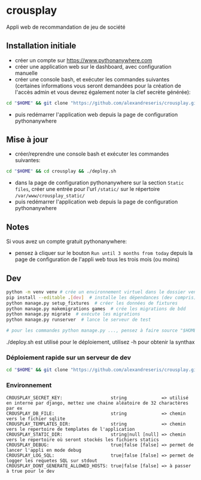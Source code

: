 # crousplay

Appli web de recommandation de jeu de société

## Installation initiale

- créer un compte sur <https://www.pythonanywhere.com>
- créer une application  web sur le dashboard, avec configuration manuelle
- créer une console bash, et exécuter les commandes suivantes (certaines informations vous seront demandées pour la création de l'accès admin et vous devrez également noter la clef secrète générée):

```sh
cd "$HOME" && git clone "https://github.com/alexandreseris/crousplay.git" && cd crousplay && ./deploy.sh -i
```

- puis redémarrer l'application web depuis la page de configuration pythonanywhere

## Mise à jour

- créer/reprendre une console bash et exécuter les commandes suivantes:

```sh
cd "$HOME" && cd crousplay && ./deploy.sh
```

- dans la page de configuration pythonanywhere sur la section `Static files`, créer une entrée pour l'url `/static/` sur le répertoire `/var/www/crousplay_static/`
- puis redémarrer l'application web depuis la page de configuration pythonanywhere

## Notes

Si vous avez un compte gratuit pythonanywhere:

- pensez à cliquer sur le bouton `Run until 3 months from today` depuis la page de configuration de l'appli web tous les trois mois (ou moins)

## Dev

```sh
python -m venv venv # crée un environnement virtuel dans le dossier venv du répertoire courant
pip install --editable .[dev]  # installe les dépendances (dev compris) en mode éditable
python manage.py setup_fixtures  # créer les données de fixtures
python manage.py makemigrations games  # crée les migrations de bdd
python manage.py migrate  # exécute les migrations
python manage.py runserver  # lance le serveur de test

# pour les commandes python manage.py ..., pensez à faire source "$HOME/env_crousplay.sh" avant si vous etes sur le serveru pythonanywhere
```

./deploy.sh est utilisé pour le déploiement, utilisez -h pour obtenir la synthax

### Déploiement rapide sur un serveur de dev

```sh
cd "$HOME" && git clone "https://github.com/alexandreseris/crousplay.git" && cd crousplay && ./deploy.sh -i -t -s "clef_secrete" -U "nom_admin" -P "pwd_admin" -E "email_admin" && source ../env_crousplay.sh
```

### Environnement

```text
CROUSPLAY_SECRET_KEY:                  string             => utilisé en interne par django, mettez une chaine aléatoire de 32 charactères par ex
CROUSPLAY_DB_FILE:                     string             => chemin vers le fichier sqlite
CROUSPLAY_TEMPLATES_DIR:               string             => chemin vers le repertoire de templates de l'application
CROUSPLAY_STATIC_DIR:                  string|null [null] => chemin vers le repertoire où seront stockés les fichiers statics
CROUSPLAY_DEBUG:                       true|false [false] => permet de lancer l'appli en mode debug
CROUSPLAY_LOG_SQL:                     true|false [false] => permet de logger les requetes SQL sur stdout
CROUSPLAY_DONT_GENERATE_ALLOWED_HOSTS: true|false [false] => à passer à true pour le dev
```
